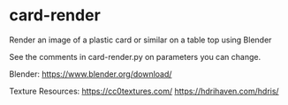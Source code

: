 # card-render
Render an image of a plastic card or similar on a table top using Blender

See the comments in card-render.py on parameters you can change.

Blender:
https://www.blender.org/download/

Texture Resources:
https://cc0textures.com/
https://hdrihaven.com/hdris/

